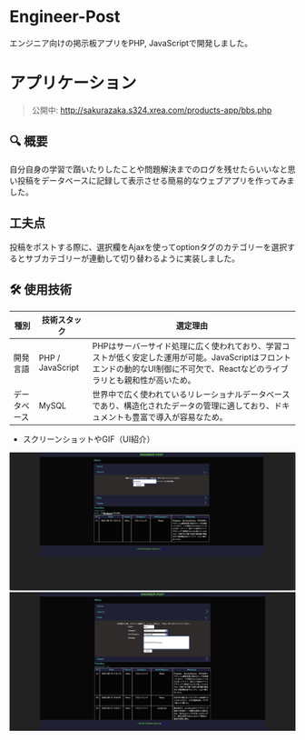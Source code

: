 # Engineer-Post

エンジニア向けの掲示板アプリをPHP, JavaScriptで開発しました。

# アプリケーション

> 公開中: http://sakurazaka.s324.xrea.com/products-app/bbs.php

## 🔍 概要

自分自身の学習で躓いたりしたことや問題解決までのログを残せたらいいなと思い投稿をデータベースに記録して表示させる簡易的なウェブアプリを作ってみました。

## 工夫点

投稿をポストする際に、選択欄をAjaxを使ってoptionタグのカテゴリーを選択するとサブカテゴリーが連動して切り替わるように実装しました。


## 🛠️ 使用技術

| 種別           | 技術スタック       | 選定理由                                                                 |
|----------------|--------------------|--------------------------------------------------------------------------|
| 開発言語       | PHP / JavaScript   | PHPはサーバーサイド処理に広く使われており、学習コストが低く安定した運用が可能。JavaScriptはフロントエンドの動的なUI制御に不可欠で、Reactなどのライブラリとも親和性が高いため。 |
| データベース   | MySQL              | 世界中で広く使われているリレーショナルデータベースであり、構造化されたデータの管理に適しており、ドキュメントも豊富で導入が容易なため。 |


- スクリーンショットやGIF（UI紹介）

![UI紹介](./images/Engineer-Post-img1.png)
![UI紹介](./images/Engineer-Post-img2.png)
